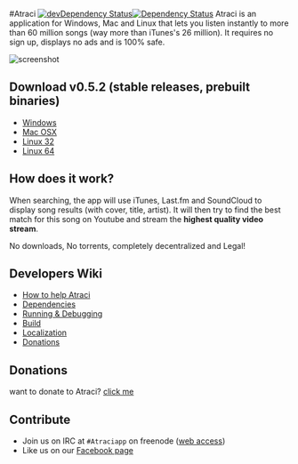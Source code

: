 #Atraci [![devDependency Status](https://david-dm.org/Atraci/Atraci/dev-status.svg)](https://david-dm.org/Atraci/Atraci#info=devDependencies)[![Dependency Status](https://david-dm.org/Atraci/Atraci.svg?theme=shields.io)](https://david-dm.org/Atraci/Atraci)
Atraci is an application for Windows, Mac and Linux that lets you listen instantly to more than 60 million songs (way more than iTunes's 26 million). It requires no sign up, displays no ads and is 100% safe. 

![screenshot](http://i.imgur.com/0QWv4Y8.jpg)

## Download v0.5.2 (stable releases, prebuilt binaries)
- [Windows](https://github.com/Atraci/Atraci/blob/gh-pages/releases/0.5.2/win/Atraci.exe?raw=true)
- [Mac OSX](https://github.com/Atraci/Atraci/blob/gh-pages/releases/0.5.2/mac/Atraci.zip?raw=true)
- [Linux 32](https://github.com/Atraci/Atraci/blob/gh-pages/releases/0.5.2/linux32/Atraci.tgz?raw=true)
- [Linux 64](https://github.com/Atraci/Atraci/blob/gh-pages/releases/0.5.2/linux64/Atraci.tgz?raw=true)

## How does it work?

When searching, the app will use iTunes, Last.fm and SoundCloud to display song results (with cover, title, artist). It will then try to find the best match for this song on Youtube and stream the **highest quality video stream**.

No downloads, No torrents, completely decentralized and Legal!

## Developers Wiki
- [How to help Atraci](https://github.com/Atraci/Atraci/wiki/How-to-help-Atraci-%3F)
- [Dependencies](https://github.com/Atraci/Atraci/wiki/Dependencies)
- [Running & Debugging](https://github.com/Atraci/Atraci/wiki/Running-&-Debugging)
- [Build](https://github.com/Atraci/Atraci/wiki/Build)
- [Localization](https://github.com/Atraci/Atraci/wiki/Localization)
- [Donations](https://github.com/Atraci/Atraci/wiki/Donations)

## Donations
want to donate to Atraci? [click me](https://github.com/Atraci/Atraci/wiki/Donations)

## Contribute

- Join us on IRC at `#Atraciapp` on freenode ([web access](http://webchat.freenode.net/?channels=Atraciapp))
- Like us on our [Facebook page](https://www.facebook.com/GetAtraci)
